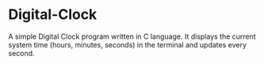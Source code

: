 # Digital-Clock
A simple Digital Clock program written in C language.  It displays the current system time (hours, minutes, seconds) in the terminal  and updates every second.
